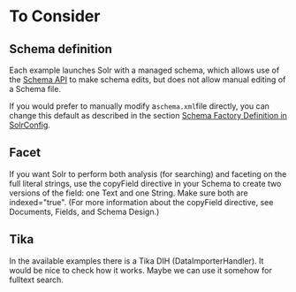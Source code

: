 # To Consider

## Schema definition

Each example launches Solr with a managed schema, which allows use of the [Schema API](http://lucene.apache.org/solr/guide/7_2/schema-api.html#schema-api) to make schema edits, but does not allow manual editing of a Schema file.

If you would prefer to manually modify a`schema.xml`file directly, you can change this default as described in the section [Schema Factory Definition in SolrConfig](http://lucene.apache.org/solr/guide/7_2/schema-factory-definition-in-solrconfig.html#schema-factory-definition-in-solrconfig).

## Facet
If you want Solr to perform both analysis (for searching) and faceting on the full literal strings, use the copyField directive in your Schema to create two versions of the field: one Text and one String. Make sure both are indexed="true". (For more information about the copyField directive, see Documents, Fields, and Schema Design.)

## Tika

In the available examples there is a Tika DIH \(DataImporterHandler\). It would be nice to check how it works. Maybe we can use it somehow for fulltext search.

